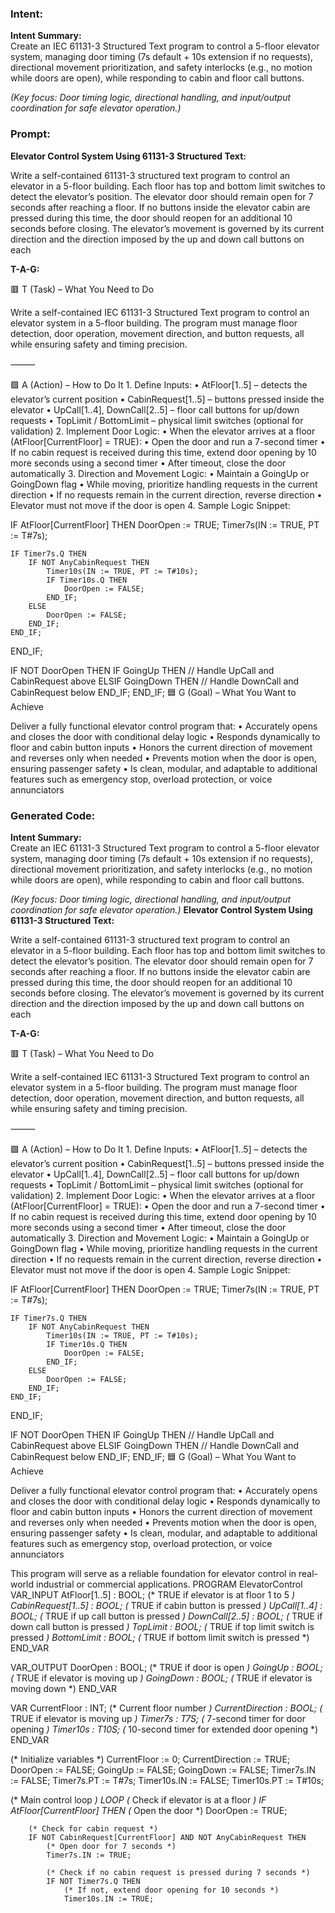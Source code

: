 ### Intent:
**Intent Summary:**  
Create an IEC 61131-3 Structured Text program to control a 5-floor elevator system, managing door timing (7s default + 10s extension if no requests), directional movement prioritization, and safety interlocks (e.g., no motion while doors are open), while responding to cabin and floor call buttons.  

*(Key focus: Door timing logic, directional handling, and input/output coordination for safe elevator operation.)*

### Prompt:
**Elevator Control System Using 61131-3 Structured Text:**

Write a self-contained 61131-3 structured text program to control an elevator in a 5-floor building. Each floor has top and bottom limit switches to detect the elevator’s position. The elevator door should remain open for 7 seconds after reaching a floor. If no buttons inside the elevator cabin are pressed during this time, the door should reopen for an additional 10 seconds before closing. The elevator’s movement is governed by its current direction and the direction imposed by the up and down call buttons on each

**T-A-G:**

🟥 T (Task) – What You Need to Do

Write a self-contained IEC 61131-3 Structured Text program to control an elevator system in a 5-floor building. The program must manage floor detection, door operation, movement direction, and button requests, all while ensuring safety and timing precision.

⸻

🟩 A (Action) – How to Do It
	1.	Define Inputs:
	•	AtFloor[1..5] – detects the elevator’s current position
	•	CabinRequest[1..5] – buttons pressed inside the elevator
	•	UpCall[1..4], DownCall[2..5] – floor call buttons for up/down requests
	•	TopLimit / BottomLimit – physical limit switches (optional for validation)
	2.	Implement Door Logic:
	•	When the elevator arrives at a floor (AtFloor[CurrentFloor] = TRUE):
	•	Open the door and run a 7-second timer
	•	If no cabin request is received during this time, extend door opening by 10 more seconds using a second timer
	•	After timeout, close the door automatically
	3.	Direction and Movement Logic:
	•	Maintain a GoingUp or GoingDown flag
	•	While moving, prioritize handling requests in the current direction
	•	If no requests remain in the current direction, reverse direction
	•	Elevator must not move if the door is open
	4.	Sample Logic Snippet:

 IF AtFloor[CurrentFloor] THEN
    DoorOpen := TRUE;
    Timer7s(IN := TRUE, PT := T#7s);

    IF Timer7s.Q THEN
        IF NOT AnyCabinRequest THEN
            Timer10s(IN := TRUE, PT := T#10s);
            IF Timer10s.Q THEN
                DoorOpen := FALSE;
            END_IF;
        ELSE
            DoorOpen := FALSE;
        END_IF;
    END_IF;
END_IF;

IF NOT DoorOpen THEN
    IF GoingUp THEN
        // Handle UpCall and CabinRequest above
    ELSIF GoingDown THEN
        // Handle DownCall and CabinRequest below
    END_IF;
END_IF;
🟦 G (Goal) – What You Want to Achieve

Deliver a fully functional elevator control program that:
	•	Accurately opens and closes the door with conditional delay logic
	•	Responds dynamically to floor and cabin button inputs
	•	Honors the current direction of movement and reverses only when needed
	•	Prevents motion when the door is open, ensuring passenger safety
	•	Is clean, modular, and adaptable to additional features such as emergency stop, overload protection, or voice annunciators

### Generated Code:
**Intent Summary:**  
Create an IEC 61131-3 Structured Text program to control a 5-floor elevator system, managing door timing (7s default + 10s extension if no requests), directional movement prioritization, and safety interlocks (e.g., no motion while doors are open), while responding to cabin and floor call buttons.  

*(Key focus: Door timing logic, directional handling, and input/output coordination for safe elevator operation.)*
**Elevator Control System Using 61131-3 Structured Text:**

Write a self-contained 61131-3 structured text program to control an elevator in a 5-floor building. Each floor has top and bottom limit switches to detect the elevator’s position. The elevator door should remain open for 7 seconds after reaching a floor. If no buttons inside the elevator cabin are pressed during this time, the door should reopen for an additional 10 seconds before closing. The elevator’s movement is governed by its current direction and the direction imposed by the up and down call buttons on each

**T-A-G:**

🟥 T (Task) – What You Need to Do

Write a self-contained IEC 61131-3 Structured Text program to control an elevator system in a 5-floor building. The program must manage floor detection, door operation, movement direction, and button requests, all while ensuring safety and timing precision.

⸻

🟩 A (Action) – How to Do It
	1.	Define Inputs:
	•	AtFloor[1..5] – detects the elevator’s current position
	•	CabinRequest[1..5] – buttons pressed inside the elevator
	•	UpCall[1..4], DownCall[2..5] – floor call buttons for up/down requests
	•	TopLimit / BottomLimit – physical limit switches (optional for validation)
	2.	Implement Door Logic:
	•	When the elevator arrives at a floor (AtFloor[CurrentFloor] = TRUE):
	•	Open the door and run a 7-second timer
	•	If no cabin request is received during this time, extend door opening by 10 more seconds using a second timer
	•	After timeout, close the door automatically
	3.	Direction and Movement Logic:
	•	Maintain a GoingUp or GoingDown flag
	•	While moving, prioritize handling requests in the current direction
	•	If no requests remain in the current direction, reverse direction
	•	Elevator must not move if the door is open
	4.	Sample Logic Snippet:

 IF AtFloor[CurrentFloor] THEN
    DoorOpen := TRUE;
    Timer7s(IN := TRUE, PT := T#7s);

    IF Timer7s.Q THEN
        IF NOT AnyCabinRequest THEN
            Timer10s(IN := TRUE, PT := T#10s);
            IF Timer10s.Q THEN
                DoorOpen := FALSE;
            END_IF;
        ELSE
            DoorOpen := FALSE;
        END_IF;
    END_IF;
END_IF;

IF NOT DoorOpen THEN
    IF GoingUp THEN
        // Handle UpCall and CabinRequest above
    ELSIF GoingDown THEN
        // Handle DownCall and CabinRequest below
    END_IF;
END_IF;
🟦 G (Goal) – What You Want to Achieve

Deliver a fully functional elevator control program that:
	•	Accurately opens and closes the door with conditional delay logic
	•	Responds dynamically to floor and cabin button inputs
	•	Honors the current direction of movement and reverses only when needed
	•	Prevents motion when the door is open, ensuring passenger safety
	•	Is clean, modular, and adaptable to additional features such as emergency stop, overload protection, or voice annunciators

This program will serve as a reliable foundation for elevator control in real-world industrial or commercial applications.
PROGRAM ElevatorControl
VAR_INPUT
    AtFloor[1..5] : BOOL; (* TRUE if elevator is at floor 1 to 5 *)
    CabinRequest[1..5] : BOOL; (* TRUE if cabin button is pressed *)
    UpCall[1..4] : BOOL; (* TRUE if up call button is pressed *)
    DownCall[2..5] : BOOL; (* TRUE if down call button is pressed *)
    TopLimit : BOOL; (* TRUE if top limit switch is pressed *)
    BottomLimit : BOOL; (* TRUE if bottom limit switch is pressed *)
END_VAR

VAR_OUTPUT
    DoorOpen : BOOL; (* TRUE if door is open *)
    GoingUp : BOOL; (* TRUE if elevator is moving up *)
    GoingDown : BOOL; (* TRUE if elevator is moving down *)
END_VAR

VAR
    CurrentFloor : INT; (* Current floor number *)
    CurrentDirection : BOOL; (* TRUE if elevator is moving up *)
    Timer7s : T7S; (* 7-second timer for door opening *)
    Timer10s : T10S; (* 10-second timer for extended door opening *)
END_VAR

(* Initialize variables *)
CurrentFloor := 0;
CurrentDirection := TRUE;
DoorOpen := FALSE;
GoingUp := FALSE;
GoingDown := FALSE;
Timer7s.IN := FALSE;
Timer7s.PT := T#7s;
Timer10s.IN := FALSE;
Timer10s.PT := T#10s;

(* Main control loop *)
LOOP
    (* Check if elevator is at a floor *)
    IF AtFloor[CurrentFloor] THEN
        (* Open the door *)
        DoorOpen := TRUE;

        (* Check for cabin request *)
        IF NOT CabinRequest[CurrentFloor] AND NOT AnyCabinRequest THEN
            (* Open door for 7 seconds *)
            Timer7s.IN := TRUE;

            (* Check if no cabin request is pressed during 7 seconds *)
            IF NOT Timer7s.Q THEN
                (* If not, extend door opening for 10 seconds *)
                Timer10s.IN := TRUE;
